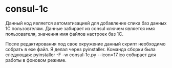 # consul-1c
Данный код является автоматизацией для добавление спика баз данных 1С пользовтелям.
Данные забирает из consul ключем является имя пользователя, значения имя файлов настроек баз 1С. 

После редактирования под свое окружение данный скрипт необходимо собрать в exe файл. Я делал через pyinstaller. 
Команда сборки была следующая:
pyinstaller -F -w consul-1c.py --icon=17.ico
собирает для работы в фоновом режиме. 
